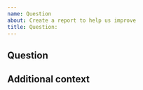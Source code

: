 ```yaml
---
name: Question 
about: Create a report to help us improve
title: Question:
---
```

<!--- Provide a general summary of the issue in the Title above -->

## Question
<!--- Provide your detailed question here -->

## Additional context
<!--- Optional: supply any additional context on what you are trying to do -->
